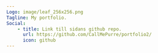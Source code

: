 ```yaml
---
Logo: image/leaf_256x256.png
Tagline: My portfolio.
Social:
    - title: Link till sidans github repo.
      url: https://github.com/CallMePurre/portfolio2/
      icon: github
---
```

